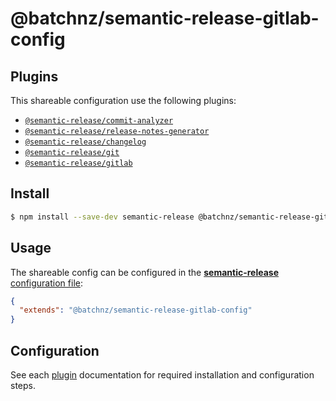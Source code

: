# @batchnz/semantic-release-gitlab-config

## Plugins

This shareable configuration use the following plugins:
- [`@semantic-release/commit-analyzer`](https://github.com/semantic-release/commit-analyzer)
- [`@semantic-release/release-notes-generator`](https://github.com/semantic-release/release-notes-generator)
- [`@semantic-release/changelog`](https://github.com/semantic-release/changelog)
- [`@semantic-release/git`](https://github.com/semantic-release/git)
- [`@semantic-release/gitlab`](https://github.com/semantic-release/gitlab)

## Install

```bash
$ npm install --save-dev semantic-release @batchnz/semantic-release-gitlab-config
```

## Usage

The shareable config can be configured in the [**semantic-release** configuration file](https://github.com/semantic-release/semantic-release/blob/master/docs/usage/configuration.md#configuration):

```json
{
  "extends": "@batchnz/semantic-release-gitlab-config"
}
```

## Configuration

See each [plugin](#plugins) documentation for required installation and configuration steps.
